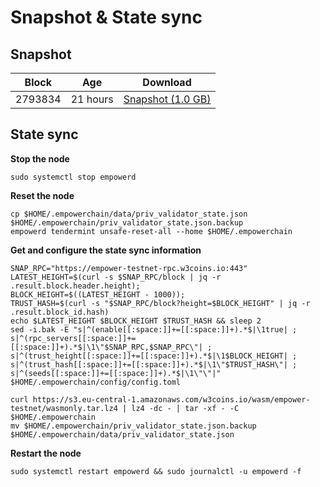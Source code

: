 # Snapshot & State sync

## Snapshot

| Block   | Age     | Download                                                                                                                         |
| ------- | ------- | -------------------------------------------------------------------------------------------------------------------------------- |
|   2793834   |  21 hours | [Snapshot (1.0 GB)](https://s3.eu-central-1.amazonaws.com/w3coins.io/snapshots/empower-testnet/empower_snapsot_latest.tar.lz4)  |

## State sync

**Stop the node**

```
sudo systemctl stop empowerd
```

**Reset the node**

```
cp $HOME/.empowerchain/data/priv_validator_state.json $HOME/.empowerchain/priv_validator_state.json.backup
empowerd tendermint unsafe-reset-all --home $HOME/.empowerchain
```

**Get and configure the state sync information**

```
SNAP_RPC="https://empower-testnet-rpc.w3coins.io:443"
LATEST_HEIGHT=$(curl -s $SNAP_RPC/block | jq -r .result.block.header.height);
BLOCK_HEIGHT=$((LATEST_HEIGHT - 1000));
TRUST_HASH=$(curl -s "$SNAP_RPC/block?height=$BLOCK_HEIGHT" | jq -r .result.block_id.hash) 
echo $LATEST_HEIGHT $BLOCK_HEIGHT $TRUST_HASH && sleep 2
sed -i.bak -E "s|^(enable[[:space:]]+=[[:space:]]+).*$|\1true| ;
s|^(rpc_servers[[:space:]]+=[[:space:]]+).*$|\1\"$SNAP_RPC,$SNAP_RPC\"| ;
s|^(trust_height[[:space:]]+=[[:space:]]+).*$|\1$BLOCK_HEIGHT| ;
s|^(trust_hash[[:space:]]+=[[:space:]]+).*$|\1\"$TRUST_HASH\"| ;
s|^(seeds[[:space:]]+=[[:space:]]+).*$|\1\"\"|" $HOME/.empowerchain/config/config.toml
```

```
curl https://s3.eu-central-1.amazonaws.com/w3coins.io/wasm/empower-testnet/wasmonly.tar.lz4 | lz4 -dc - | tar -xf - -C $HOME/.empowerchain
mv $HOME/.empowerchain/priv_validator_state.json.backup $HOME/.empowerchain/data/priv_validator_state.json
```

**Restart the node**

```
sudo systemctl restart empowerd && sudo journalctl -u empowerd -f
```
